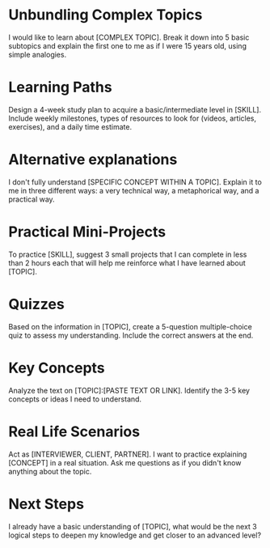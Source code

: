 # Unbundling Complex Topics

I would like to learn about [COMPLEX TOPIC]. Break it down into 5 basic subtopics and explain the first one to me as if I were 15 years old, using simple analogies.

# Learning Paths

Design a 4-week study plan to acquire a basic/intermediate level in [SKILL]. Include weekly milestones, types of resources to look for (videos, articles, exercises), and a daily time estimate.

# Alternative explanations

I don't fully understand [SPECIFIC CONCEPT WITHIN A TOPIC]. Explain it to me in three different ways: a very technical way, a metaphorical way, and a practical way.

# Practical Mini-Projects

To practice [SKILL], suggest 3 small projects that I can complete in less than 2 hours each that will help me reinforce what I have learned about [TOPIC].

# Quizzes

Based on the information in [TOPIC], create a 5-question multiple-choice quiz to assess my understanding. Include the correct answers at the end.

# Key Concepts

Analyze the text on [TOPIC]:[PASTE TEXT OR LINK]. Identify the 3-5 key concepts or ideas I need to understand.

# Real Life Scenarios

Act as [INTERVIEWER, CLIENT, PARTNER]. I want to practice explaining [CONCEPT] in a real situation. Ask me questions as if you didn't know anything about the topic.

# Next Steps

I already have a basic understanding of [TOPIC], what would be the next 3 logical steps to deepen my knowledge and get closer to an advanced level?